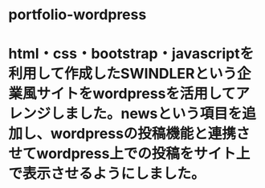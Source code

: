 # portfolio-wordpress
# html・css・bootstrap・javascriptを利用して作成したSWINDLERという企業風サイトをwordpressを活用してアレンジしました。newsという項目を追加し、wordpressの投稿機能と連携させてwordpress上での投稿をサイト上で表示させるようにしました。
